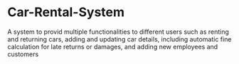 # Car-Rental-System
A system to provid multiple functionalities to different users such as renting and returning cars, adding and updating car details, including automatic fine calculation for late returns or damages, and adding new employees and customers
